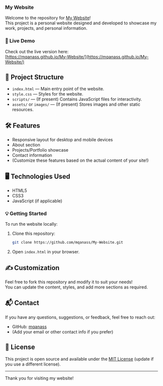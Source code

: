 ### My Website

Welcome to the repository for [My Website](https://mqanass.github.io/My-Website/)!  
This project is a personal website designed and developed to showcase my work, projects, and personal information.

### 🚀 Live Demo

Check out the live version here:  
[https://mqanass.github.io/My-Website/](https://mqanass.github.io/My-Website/)

## 📂 Project Structure

- `index.html` — Main entry point of the website.
- `style.css` — Styles for the website.
- `scripts/` — (If present) Contains JavaScript files for interactivity.
- `assets/` or `images/` — (If present) Stores images and other static resources.

## 🛠️ Features

- Responsive layout for desktop and mobile devices
- About section
- Projects/Portfolio showcase
- Contact information
- (Customize these features based on the actual content of your site!)

## 🖥️ Technologies Used

- HTML5
- CSS3
- JavaScript (if applicable)

### 💡 Getting Started

To run the website locally:

1. Clone this repository:
   ```bash
   git clone https://github.com/mqanass/My-Website.git
   ```
2. Open `index.html` in your browser.

## ✍️ Customization

Feel free to fork this repository and modify it to suit your needs!  
You can update the content, styles, and add more sections as required.

## 📬 Contact

If you have any questions, suggestions, or feedback, feel free to reach out:

- GitHub: [mqanass](https://github.com/mqanass)
- (Add your email or other contact info if you prefer)

## 📄 License

This project is open source and available under the [MIT License](LICENSE) (update if you use a different license).

---

Thank you for visiting my website!
